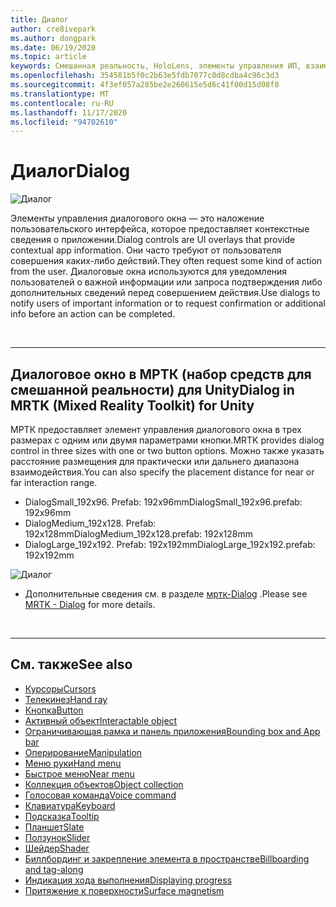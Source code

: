 ```yaml
---
title: Диалог
author: cre8ivepark
ms.author: dongpark
ms.date: 06/19/2020
ms.topic: article
keywords: Смешанная реальность, HoloLens, элементы управления ИП, взаимодействие, Пользовательский интерфейс, UX, проектирование UX, пространственный пользовательский интерфейс, пространственное взаимодействие, трехмерный Пользовательский интерфейс, трехмерный UI, гарнитура смешанной реальности, гарнитура Windows Mixed, гарнитура виртуальной реальности, HoloLens, МРТК, набор средств смешанной реальности
ms.openlocfilehash: 354581b5f0c2b63e5fdb7077c0d8cdba4c96c3d3
ms.sourcegitcommit: 4f3ef057a285be2e260615e5d6c41f00d15d08f8
ms.translationtype: MT
ms.contentlocale: ru-RU
ms.lasthandoff: 11/17/2020
ms.locfileid: "94702610"
---
```

# <a name="dialog"></a><span data-ttu-id="5c5cd-103">Диалог</span><span class="sxs-lookup"><span data-stu-id="5c5cd-103">Dialog</span></span>

![Диалог](images/MRTK_UX_Dialog.jpg)

<span data-ttu-id="5c5cd-105">Элементы управления диалогового окна — это наложение пользовательского интерфейса, которое предоставляет контекстные сведения о приложении.</span><span class="sxs-lookup"><span data-stu-id="5c5cd-105">Dialog controls are UI overlays that provide contextual app information.</span></span> <span data-ttu-id="5c5cd-106">Они часто требуют от пользователя совершения каких-либо действий.</span><span class="sxs-lookup"><span data-stu-id="5c5cd-106">They often request some kind of action from the user.</span></span> <span data-ttu-id="5c5cd-107">Диалоговые окна используются для уведомления пользователей о важной информации или запроса подтверждения либо дополнительных сведений перед совершением действия.</span><span class="sxs-lookup"><span data-stu-id="5c5cd-107">Use dialogs to notify users of important information or to request confirmation or additional info before an action can be completed.</span></span>

<br>

---

## <a name="dialog-in-mrtk-mixed-reality-toolkit-for-unity"></a><span data-ttu-id="5c5cd-108">Диалоговое окно в МРТК (набор средств для смешанной реальности) для Unity</span><span class="sxs-lookup"><span data-stu-id="5c5cd-108">Dialog in MRTK (Mixed Reality Toolkit) for Unity</span></span>
<span data-ttu-id="5c5cd-109">МРТК предоставляет элемент управления диалогового окна в трех размерах с одним или двумя параметрами кнопки.</span><span class="sxs-lookup"><span data-stu-id="5c5cd-109">MRTK provides dialog control in three sizes with one or two button options.</span></span> <span data-ttu-id="5c5cd-110">Можно также указать расстояние размещения для практически или дальнего диапазона взаимодействия.</span><span class="sxs-lookup"><span data-stu-id="5c5cd-110">You can also specify the placement distance for near or far interaction range.</span></span> 

- <span data-ttu-id="5c5cd-111">DialogSmall_192x96. Prefab: 192x96mm</span><span class="sxs-lookup"><span data-stu-id="5c5cd-111">DialogSmall_192x96.prefab: 192x96mm</span></span>
- <span data-ttu-id="5c5cd-112">DialogMedium_192x128. Prefab: 192x128mm</span><span class="sxs-lookup"><span data-stu-id="5c5cd-112">DialogMedium_192x128.prefab: 192x128mm</span></span>
- <span data-ttu-id="5c5cd-113">DialogLarge_192x192. Prefab: 192x192mm</span><span class="sxs-lookup"><span data-stu-id="5c5cd-113">DialogLarge_192x192.prefab: 192x192mm</span></span>

![Диалог](images/MRTK_UX_Dialog_Types.jpg)


* <span data-ttu-id="5c5cd-115">Дополнительные сведения см. в разделе [мртк-Dialog](https://microsoft.github.io/MixedRealityToolkit-Unity/Assets/MRTK/SDK/Experimental/Dialog/README_Dialog.html) .</span><span class="sxs-lookup"><span data-stu-id="5c5cd-115">Please see [MRTK - Dialog](https://microsoft.github.io/MixedRealityToolkit-Unity/Assets/MRTK/SDK/Experimental/Dialog/README_Dialog.html) for more details.</span></span>

<br>

---

## <a name="see-also"></a><span data-ttu-id="5c5cd-116">См. также</span><span class="sxs-lookup"><span data-stu-id="5c5cd-116">See also</span></span>

* [<span data-ttu-id="5c5cd-117">Курсоры</span><span class="sxs-lookup"><span data-stu-id="5c5cd-117">Cursors</span></span>](cursors.md)
* [<span data-ttu-id="5c5cd-118">Телекинез</span><span class="sxs-lookup"><span data-stu-id="5c5cd-118">Hand ray</span></span>](point-and-commit.md)
* [<span data-ttu-id="5c5cd-119">Кнопка</span><span class="sxs-lookup"><span data-stu-id="5c5cd-119">Button</span></span>](button.md)
* [<span data-ttu-id="5c5cd-120">Активный объект</span><span class="sxs-lookup"><span data-stu-id="5c5cd-120">Interactable object</span></span>](interactable-object.md)
* [<span data-ttu-id="5c5cd-121">Ограничивающая рамка и панель приложения</span><span class="sxs-lookup"><span data-stu-id="5c5cd-121">Bounding box and App bar</span></span>](app-bar-and-bounding-box.md)
* [<span data-ttu-id="5c5cd-122">Оперирование</span><span class="sxs-lookup"><span data-stu-id="5c5cd-122">Manipulation</span></span>](direct-manipulation.md)
* [<span data-ttu-id="5c5cd-123">Меню руки</span><span class="sxs-lookup"><span data-stu-id="5c5cd-123">Hand menu</span></span>](hand-menu.md)
* [<span data-ttu-id="5c5cd-124">Быстрое меню</span><span class="sxs-lookup"><span data-stu-id="5c5cd-124">Near menu</span></span>](near-menu.md)
* [<span data-ttu-id="5c5cd-125">Коллекция объектов</span><span class="sxs-lookup"><span data-stu-id="5c5cd-125">Object collection</span></span>](object-collection.md)
* [<span data-ttu-id="5c5cd-126">Голосовая команда</span><span class="sxs-lookup"><span data-stu-id="5c5cd-126">Voice command</span></span>](voice-input.md)
* [<span data-ttu-id="5c5cd-127">Клавиатура</span><span class="sxs-lookup"><span data-stu-id="5c5cd-127">Keyboard</span></span>](keyboard.md)
* [<span data-ttu-id="5c5cd-128">Подсказка</span><span class="sxs-lookup"><span data-stu-id="5c5cd-128">Tooltip</span></span>](tooltip.md)
* [<span data-ttu-id="5c5cd-129">Планшет</span><span class="sxs-lookup"><span data-stu-id="5c5cd-129">Slate</span></span>](slate.md)
* [<span data-ttu-id="5c5cd-130">Ползунок</span><span class="sxs-lookup"><span data-stu-id="5c5cd-130">Slider</span></span>](slider.md)
* [<span data-ttu-id="5c5cd-131">Шейдер</span><span class="sxs-lookup"><span data-stu-id="5c5cd-131">Shader</span></span>](shader.md)
* [<span data-ttu-id="5c5cd-132">Биллбординг и закрепление элемента в пространстве</span><span class="sxs-lookup"><span data-stu-id="5c5cd-132">Billboarding and tag-along</span></span>](billboarding-and-tag-along.md)
* [<span data-ttu-id="5c5cd-133">Индикация хода выполнения</span><span class="sxs-lookup"><span data-stu-id="5c5cd-133">Displaying progress</span></span>](progress.md)
* [<span data-ttu-id="5c5cd-134">Притяжение к поверхности</span><span class="sxs-lookup"><span data-stu-id="5c5cd-134">Surface magnetism</span></span>](surface-magnetism.md)
